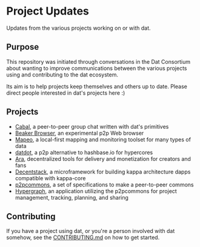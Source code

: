 # Project Updates
Updates from the various projects working on or with dat.

## Purpose
This repository was initiated through conversations in the Dat Consortium about wanting to improve communications between the various projects using and contributing to the dat ecosystem. 

Its aim is to help projects keep themselves and others up to date. Please direct people interested in dat's projects here :)

## Projects 
* [Cabal](cabal/README.md), a peer-to-peer group chat written with dat's primitives
* [Beaker Browser](beaker-browser/README.md), an experimental p2p Web browser
* [Mapeo](mapeo/README.md), a local-first mapping and monitoring toolset for many types of data
* [datdot](datdot/README.md), a p2p alternative to hashbase.io for hypercores 
* [Ara](ara/README.md), decentralized tools for delivery and monetization for creators and fans
* [Decentstack](decentstack/README.md), a microframework for building kappa architecture dapps compatible with kappa-core
* [p2pcommons](p2pcommons/README.md), a set of specifications to make a peer-to-peer commons 
* [Hypergraph](hypergraph/README.md), an application utilizing the p2pcommons for project management, tracking, planning, and sharing

## Contributing
If you have a project using dat, or you're a person involved with dat somehow, 
see the [CONTRIBUTING.md](CONTRIBUTING.md) on how to get started.
